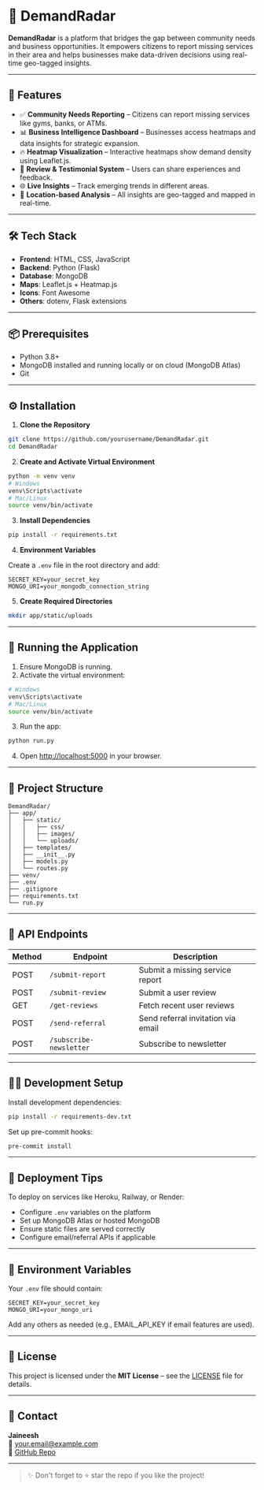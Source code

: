 # 🚀 DemandRadar

**DemandRadar** is a platform that bridges the gap between community needs and business opportunities. It empowers citizens to report missing services in their area and helps businesses make data-driven decisions using real-time geo-tagged insights.

---

## 🌟 Features

- ✅ **Community Needs Reporting** – Citizens can report missing services like gyms, banks, or ATMs.
- 📊 **Business Intelligence Dashboard** – Businesses access heatmaps and data insights for strategic expansion.
- 🔥 **Heatmap Visualization** – Interactive heatmaps show demand density using Leaflet.js.
- 💬 **Review & Testimonial System** – Users can share experiences and feedback.
- 🌐 **Live Insights** – Track emerging trends in different areas.
- 🧭 **Location-based Analysis** – All insights are geo-tagged and mapped in real-time.

---

## 🛠️ Tech Stack

- **Frontend**: HTML, CSS, JavaScript  
- **Backend**: Python (Flask)  
- **Database**: MongoDB  
- **Maps**: Leaflet.js + Heatmap.js  
- **Icons**: Font Awesome  
- **Others**: dotenv, Flask extensions  

---

## 📦 Prerequisites

- Python 3.8+
- MongoDB installed and running locally or on cloud (MongoDB Atlas)
- Git

---

## ⚙️ Installation

1. **Clone the Repository**

```bash
git clone https://github.com/yourusername/DemandRadar.git
cd DemandRadar
```

2. **Create and Activate Virtual Environment**

```bash
python -m venv venv
# Windows
venv\Scripts\activate
# Mac/Linux
source venv/bin/activate
```

3. **Install Dependencies**

```bash
pip install -r requirements.txt
```

4. **Environment Variables**

Create a `.env` file in the root directory and add:

```
SECRET_KEY=your_secret_key
MONGO_URI=your_mongodb_connection_string
```

5. **Create Required Directories**

```bash
mkdir app/static/uploads
```

---

## 🚀 Running the Application

1. Ensure MongoDB is running.
2. Activate the virtual environment:

```bash
# Windows
venv\Scripts\activate
# Mac/Linux
source venv/bin/activate
```

3. Run the app:

```bash
python run.py
```

4. Open [http://localhost:5000](http://localhost:5000) in your browser.

---

## 🧾 Project Structure

```plaintext
DemandRadar/
├── app/
│   ├── static/
│   │   ├── css/
│   │   ├── images/
│   │   └── uploads/
│   ├── templates/
│   ├── __init__.py
│   ├── models.py
│   └── routes.py
├── venv/
├── .env
├── .gitignore
├── requirements.txt
└── run.py
```

---

## 📡 API Endpoints

| Method | Endpoint                | Description                         |
|--------|-------------------------|-------------------------------------|
| POST   | `/submit-report`        | Submit a missing service report     |
| POST   | `/submit-review`        | Submit a user review                |
| GET    | `/get-reviews`          | Fetch recent user reviews           |
| POST   | `/send-referral`        | Send referral invitation via email  |
| POST   | `/subscribe-newsletter` | Subscribe to newsletter             |

---

## 👨‍💻 Development Setup

Install development dependencies:

```bash
pip install -r requirements-dev.txt
```

Set up pre-commit hooks:

```bash
pre-commit install
```

---

## 🚢 Deployment Tips

To deploy on services like Heroku, Railway, or Render:

- Configure `.env` variables on the platform
- Set up MongoDB Atlas or hosted MongoDB
- Ensure static files are served correctly
- Configure email/referral APIs if applicable

---

## 🔐 Environment Variables

Your `.env` file should contain:

```env
SECRET_KEY=your_secret_key
MONGO_URI=your_mongo_uri
```

Add any others as needed (e.g., EMAIL_API_KEY if email features are used).

---

## 📜 License

This project is licensed under the **MIT License** – see the [LICENSE](LICENSE) file for details.

---

## 🙌 Contact

**Jaineesh**  
📧 your.email@example.com  
🔗 [GitHub Repo](https://github.com/yourusername/DemandRadar)

---

> ✨ Don't forget to ⭐ star the repo if you like the project!
